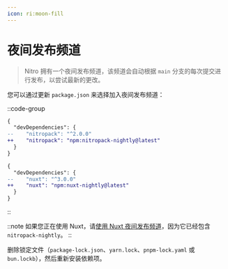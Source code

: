 ```yaml
---
icon: ri:moon-fill
---
```


# 夜间发布频道

> Nitro 拥有一个夜间发布频道，该频道会自动根据 `main` 分支的每次提交进行发布，以尝试最新的更改。

您可以通过更新 `package.json` 来选择加入夜间发布频道：

::code-group
```diff [Nitro]
{
  "devDependencies": {
--    "nitropack": "^2.0.0"
++    "nitropack": "npm:nitropack-nightly@latest"
  }
}
```
```diff [Nuxt]
{
  "devDependencies": {
--    "nuxt": "^3.0.0"
++    "nuxt": "npm:nuxt-nightly@latest"
  }
}
```
::

::note
如果您正在使用 Nuxt，请[使用 Nuxt 夜间发布频道](https://nuxt.com/docs/guide/going-further/nightly-release-channel#opting-in)，因为它已经包含 `nitropack-nightly`。
::

删除锁定文件（`package-lock.json`、`yarn.lock`、`pnpm-lock.yaml` 或 `bun.lockb`），然后重新安装依赖项。
